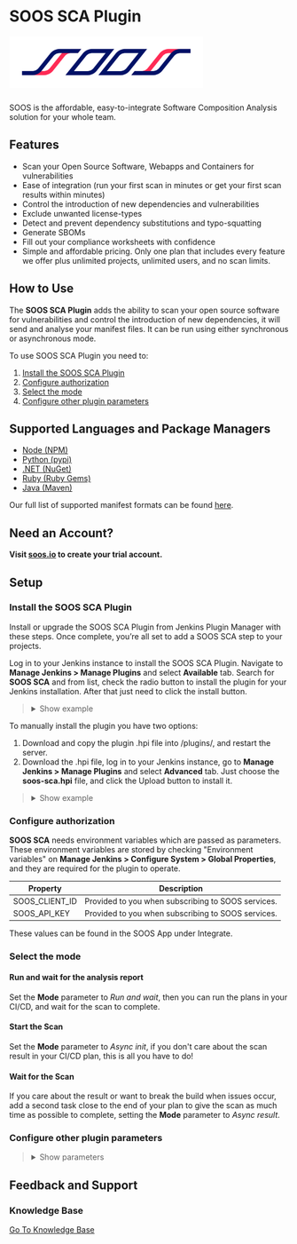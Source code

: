 # SOOS SCA Plugin

<img src="assets/SOOS_logo.png" style="margin-bottom: 10px;" width="350" alt="SOOS Icon">

SOOS is the affordable, easy-to-integrate Software Composition Analysis solution for your whole team.

## Features
- Scan your Open Source Software, Webapps and Containers for vulnerabilities
- Ease of integration (run your first scan in minutes or get your first scan results within minutes)
- Control the introduction of new dependencies and vulnerabilities
- Exclude unwanted license-types
- Detect and prevent dependency substitutions and typo-squatting
- Generate SBOMs
- Fill out your compliance worksheets with confidence
- Simple and affordable pricing. Only one plan that includes every feature we offer plus unlimited projects, unlimited users, and no scan limits.

## How to Use

The **SOOS SCA Plugin** adds the ability to scan your open source software for vulnerabilities and control the introduction of new dependencies, it will send and analyse your manifest files. It can be run using either synchronous or asynchronous mode.

To use SOOS SCA Plugin you need to:

1. [Install the SOOS SCA Plugin](#install-the-soos-sca-plugin)
2. [Configure authorization](#configure-authorization)
3. [Select the mode](#select-the-mode)
4. [Configure other plugin parameters](#configure-other-plugin-parameters)

## Supported Languages and Package Managers

*	[Node (NPM)](https://www.npmjs.com/)
*	[Python (pypi)](https://pypi.org/)
*	[.NET (NuGet)](https://www.nuget.org/)
*	[Ruby (Ruby Gems)](https://rubygems.org/)
*	[Java (Maven)](https://maven.apache.org/)

Our full list of supported manifest formats can be found [here](https://kb.soos.io/help/soos-languages-supported).

## Need an Account?
**Visit [soos.io](https://app.soos.io/register) to create your trial account.**

## Setup

### Install the SOOS SCA Plugin

Install or upgrade the SOOS SCA Plugin from Jenkins Plugin Manager with these steps. Once complete, you’re all set to add a SOOS SCA step to your projects.

Log in to your Jenkins instance to install the SOOS SCA Plugin. Navigate to **Manage Jenkins > Manage Plugins** and select **Available** tab. Search for **SOOS SCA** and from list, check the radio button to install the plugin for your Jenkins installation. After that just need to click the install button.

<blockquote style="margin-bottom: 10px;">
<details>
<summary> Show example </summary>

<img src="assets/prompt-image-to-show.png" style="margin-top: 10px; margin-bottom: 10px;" alt="Prompt-image-to-show">

</details>
</blockquote>

To manually install the plugin you have two options:

1.  Download and copy the plugin .hpi file into <jenkins-home>/plugins/, and restart the server.
2.  Download the .hpi file, log in to your Jenkins instance, go to **Manage Jenkins > Manage Plugins** and select **Advanced** tab. Just choose the **soos-sca.hpi** file, and click the Upload button to install it.

<blockquote style="margin-bottom: 10px;">
<details>
<summary> Show example </summary>

<img src="assets/upload-plugin-hpi-example.png" style="margin-top: 10px; margin-bottom: 10px;" alt="Upload Plugin Example">

</details>
</blockquote>

### Configure authorization

**SOOS SCA** needs environment variables which are passed as parameters. These environment variables are stored by checking "Environment variables" on **Manage Jenkins > Configure System > Global Properties**, and they are required for the plugin to operate.

| Property | Description |
| --- | --- |
| SOOS_CLIENT_ID | Provided to you when subscribing to SOOS services. |
| SOOS_API_KEY | Provided to you when subscribing to SOOS services. |

These values can be found in the SOOS App under Integrate.

### Select the mode

#### Run and wait for the analysis report
Set the **Mode** parameter to *Run and wait*, then you can run the plans in your CI/CD, and wait for the scan to complete.

#### Start the Scan
Set the **Mode** parameter to *Async init*, if you don't care about the scan result in your CI/CD plan, this is all you have to do!

#### Wait for the Scan
If you care about the result or want to break the build when issues occur, add a second task close to the end of your plan to give the scan as much time as possible to complete, setting the **Mode** parameter to *Async result*.


### Configure other plugin parameters

<blockquote style="margin-bottom: 10px;">
<details>
<summary> Show parameters </summary>

| Select/Inputs | Default | Description |
| --- | --- | --- |
| Project Name | ""  | REQUIRED. A custom project name that will present itself as a collection of test results within your soos.io dashboard. |
| Mode | "Run and wait"  | Running mode, alternatives: "Async init" - "Async result" |
| On Failure | "Fail the build"  | Stop the building in case of failure, alternative: "Continue on failure" |
| Operating System | "Linux"  | System info regarding operating system, etc., alternatives: "Mac OS" - "Windows" |
| Analysis Result Max Wait | 300  | Maximum seconds to wait for Analysis Result before exiting with error. |
| Analysis Result Polling Interval | 10  | Polling interval (in seconds) for analysis result completion (success/failure.). Min 10. |
| Directories To Exclude | ""  | List (comma separated) of directories (relative to ./) to exclude from the search for manifest files. Example - Correct: bin/start/ ... Example - Incorrect: ./bin/start/ ... Example - Incorrect: /bin/start/'|
| Files To Exclude | ""  | List (comma separated) of files (relative to ./) to exclude from the search for manifest files. Example - Correct: bin/start/manifest.txt ... Example - Incorrect: ./bin/start/manifest.txt ... Example - Incorrect: /bin/start/manifest.txt' |
| Commit Hash | ""  | The commit hash value from the SCM System |
| Branch Name | ""  | The name of the branch from the SCM System |
| Branch URI | ""  | The URI to the branch from the SCM System |
| Build Version | ""  | Version of application build artifacts |
| Build URI | ""  | URI to CI build info |

</details>
</blockquote>


## Feedback and Support
### Knowledge Base
[Go To Knowledge Base](https://kb.soos.io/help)

